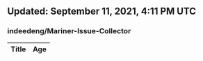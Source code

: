 ## Updated: September 11, 2021, 4:11 PM UTC


### indeedeng/Mariner-Issue-Collector
|**Title**|**Age**|
|:----|:----|